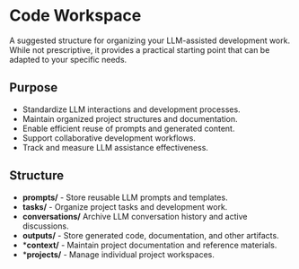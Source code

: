 # Code Workspace

A suggested structure for organizing your LLM-assisted development work. While not prescriptive, it provides a practical starting point that can be adapted to your specific needs. 

## Purpose

- Standardize LLM interactions and development processes.
- Maintain organized project structures and documentation.
- Enable efficient reuse of prompts and generated content.
- Support collaborative development workflows.
- Track and measure LLM assistance effectiveness.

## Structure

- **prompts/** - Store reusable LLM prompts and templates.
- **tasks/** - Organize project tasks and development work.
- **conversations/** Archive LLM conversation history and active discussions.
- **outputs/** - Store generated code, documentation, and other artifacts.
- ***context/** - Maintain project documentation and reference materials.
- ***projects/** - Manage individual project workspaces.

